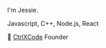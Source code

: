 I'm Jessie.

Javascript, C++, Node.js, React

🚧 [CtrlXCode](https://ctrlxcode.com) Founder

<!---
JessieG-TY/JessieG-TY is a ✨ special ✨ repository because its `README.md` (this file) appears on your GitHub profile.
You can click the Preview link to take a look at your changes.
--->
